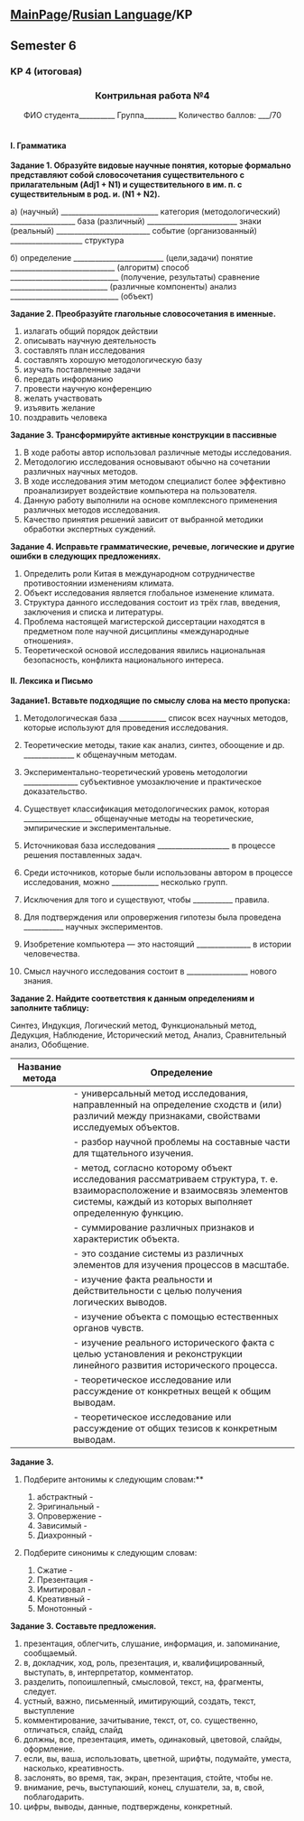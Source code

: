 ## [MainPage](../index.md)/[Rusian Language](README.md)/KP

## Semester 6

### KP 4 (итоговая)

<center><h3>Контрильная работа №4</h3></center>

<center>ФИО студента__________ Группа_________ Количество баллов: ___/70</center>
<br>

#### I. Грамматика

**Задание 1. Образуйте видовые научные понятия, которые формально представляют собой словосочетания существительного с прилагательным (Adj1 + N1) и существительного в им. п. с существительным в род. и. (N1 + N2).**

a)
(научный) ___________________________ категория
(методологический) __________________ база
(различный) _________________________ знаки
(реальный) __________________________ событие
(организованный) ____________________ структура

б)
определение _________________________ (цели,задачи)
понятие _____________________________ (алгоритм)
способ ______________________________ (получение, результаты)
сравнение ___________________________ (различные компоненты)
анализ ______________________________ (объект)

**Задание 2. Преобразуйте глагольные словосочетания в именные.**

1) излагать общий порядок действии
2) описывать научную деятельность
3) составлять план исследования
4) составлять хорошую методологическую базу
5) изучать поставленные задачи
6) передать информанию
7) провести научную конференцию
8) желать участвовать	
9) изъявить желание
10) поздравить человека	

**Задание 3. Трансформируйте активные конструкции в пассивные**

1) В ходе работы автор использовал различные методы исследования.
2) Методологию исследования основывают обычно на сочетании различных научных методов.
3) В ходе исследования этим методом специалист более эффективно проанализирует воздействие компьютера на пользователя.
4) Данную работу выполнили на основе комплексного применения различных методов исследования.
5) Качество принятия решений зависит от выбранной методики обработки экспертных суждений.

**Задание 4. Исправьте грамматические, речевые, логические и другие ошибки в следующих предложениях.**

1. Определить роли Китая в международном сотрудничестве противостоянии изменениям климата.
2. Объект исследования является глобальное изменение климата.
3. Структура данного исследования состоит из трёх глав, введения, заключения и списка и литературы.
4. Проблема настоящей магистерской диссертации находятся в предметном поле научной дисциплины «международные отношения».
5. Теоретической основой исследования явились национальная безопасность, конфликта национального интереса.

#### II. Лексика и Письмо

**Задание1. Вставьте подходящие по смыслу слова на место пропуска:**

1) Методологическая база _____________ список всех научных методов, которые используют для проведения исследования.
2) Теоретические методы, такие как анализ, синтез, обоощение и др. ______________ к общенаучным методам.
3) Экспериментально-теоретический уровень методологии _______________ субъективное умозаключение и практическое доказательство.

4) Существует классификация методологических рамок, которая ___________________ общенаучные методы на теоретические, эмпирические и экспериментальные.
5) Источниковая база исследования ____________________ в процессе решения поставленных задач.
6) Среди источников, которые были использованы автором в процессе исследования, можно _____________ несколько групп.
7) Исключения для того и существуют, чтобы ___________ правила.
8) Для подтверждения или опровержения гипотезы была проведена ___________ научных экспериментов.
9) Изобретение компьютера — это настоящий _______________ в истории человечества.
10)	Смысл научного исследования состоит в _________________ нового знания.

**Задание 2. Найдите соответствия к данным определениям и заполните таблицу:**

Синтез, Индукция, Логический метод, Функциональный метод, Дедукция, Наблюдение, Исторический метод, Анализ, Сравнительный анализ, Обобщение.

|Название метода | Определение|
|---|---|
|  | - универсальный метод исследования, направленный на определение сходств и (или) различий между признаками, свойствами исследуемых объектов. |
|  | - разбор научной проблемы на составные части для тщательного изучения. |
|  | - метод, согласно которому объект исследования рассматриваем структура, т. е. взаиморасположение и взаимосвязь элементов системы, каждый из которых выполняет определенную функцию. |
|  | - суммирование различных признаков и характеристик объекта. |
|  | - это создание системы из различных элементов для изучения процессов в масштабе. |
|  | - изучение факта реальности и действительности с целью получения логических выводов. |
|  | - изучение объекта с помощью естественных органов чувств. |
|  | - изучение реального исторического факта с целью установления и реконструкции линейного развития исторического процесса. |
|  | - теоретическое исследование или рассуждение от конкретных вещей к общим выводам. |
|  | - теоретическое исследование или рассуждение от общих тезисов к конкретным выводам. |

**Задание 3.**

1) Подберите антонимы к следующим словам:**

   1. абстрактный - 
   2. Эригинальный - 
   3. Опровержение - 
   4. Зависимый - 
   5. Диахронный - 

2) Подберите синонимы к следующим словам:

   1. Сжатие -
   2. Презентация -
   3. Имитировал -
   4. Креативный -
   5. Монотонный -

**Задание 3. Составьте предложения.**

1) презентация, облегчить, слушание, информация, и. запоминание, сообщаемый.
2) в, докладчик, ход, роль, презентация, и, квалифицированный, выступать, в, интерпретатор, комментатор.
3) разделить, попоишлепный, смысловой, текст, на, фрагменты, следует.
4) устный, важно, письменный, имитирующий, создать, текст, выступление
5) комментирование, зачитывание, текст, от, со. существенно, отличаться, слайд, слайд
6) должны, все, презентация, иметь, одинаковый, цветовой, слайды, оформление.
7) если, вы, ваша, использовать, цветной, шрифты, подумайте, уместа, насколько, креативность.
8) заслонять, во время, так, экран, презентация, стойте, чтобы не.
9) внимание, речь, выступаюший, конец, слушатели, за, в, свой, поблагодарить.
10) цифры, выводы, данные, подтверждены, конкретный.